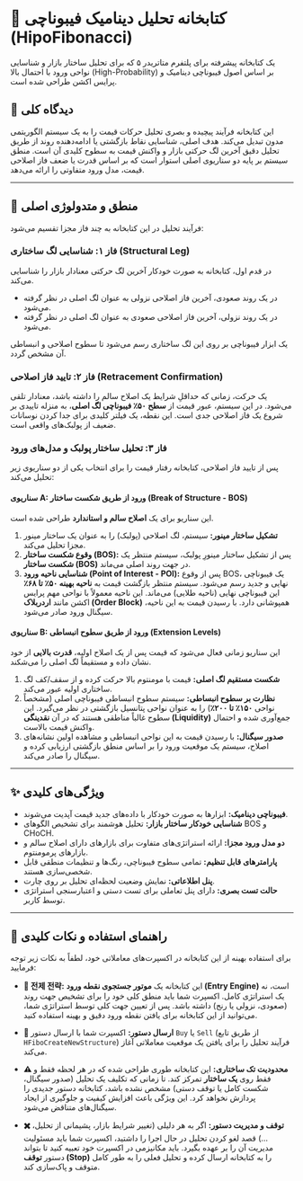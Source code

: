 # 🧭 کتابخانه تحلیل دینامیک فیبوناچی (HipoFibonacci)

یک کتابخانه پیشرفته برای پلتفرم متاتریدر ۵ که برای تحلیل ساختار بازار و شناسایی نواحی ورود با احتمال بالا (High-Probability) بر اساس اصول فیبوناچی دینامیک و پرایس اکشن طراحی شده است.

## 📝 دیدگاه کلی

این کتابخانه فرآیند پیچیده و بصری تحلیل حرکات قیمت را به یک سیستم الگوریتمی مدون تبدیل می‌کند. هدف اصلی، شناسایی نقاط بازگشتی یا ادامه‌دهنده روند از طریق تحلیل دقیق آخرین لگ حرکتی بازار و واکنش قیمت به سطوح کلیدی آن است. منطق سیستم بر پایه دو سناریوی اصلی استوار است که بر اساس قدرت یا ضعف فاز اصلاحی قیمت، مدل ورود متفاوتی را ارائه می‌دهد.

---

## 🔬 منطق و متدولوژی اصلی

فرآیند تحلیل در این کتابخانه به چند فاز مجزا تقسیم می‌شود:

### فاز ۱: شناسایی لگ ساختاری (Structural Leg)

در قدم اول، کتابخانه به صورت خودکار آخرین لگ حرکتی معنادار بازار را شناسایی می‌کند.
* در یک روند صعودی، آخرین فاز اصلاحی نزولی به عنوان لگ اصلی در نظر گرفته می‌شود.
* در یک روند نزولی، آخرین فاز اصلاحی صعودی به عنوان لگ اصلی در نظر گرفته می‌شود.

یک ابزار فیبوناچی بر روی این لگ ساختاری رسم می‌شود تا سطوح اصلاحی و انبساطی آن مشخص گردد.

### فاز ۲: تایید فاز اصلاحی (Retracement Confirmation)

یک حرکت، زمانی که حداقلِ شرایط یک اصلاح سالم را داشته باشد، معنادار تلقی می‌شود. در این سیستم، عبور قیمت از **سطح ۵۰٪ فیبوناچی لگ اصلی**، به منزله تاییدی بر شروع یک فاز اصلاحی جدی است. این نقطه، یک فیلتر کلیدی برای جدا کردن نوسانات ضعیف از پولبک‌های واقعی است.

### فاز ۳: تحلیل ساختار پولبک و مدل‌های ورود

پس از تایید فاز اصلاحی، کتابخانه رفتار قیمت را برای انتخاب یکی از دو سناریوی زیر تحلیل می‌کند:

#### سناریوی A: ورود از طریق شکست ساختار (Break of Structure - BOS)

این سناریو برای یک **اصلاح سالم و استاندارد** طراحی شده است.

1.  **تشکیل ساختار مینور:** سیستم، لگ اصلاحی (پولبک) را به عنوان یک ساختار مینور مجزا تحلیل می‌کند.
2.  **وقوع شکست ساختار (BOS):** پس از تشکیل ساختار مینورِ پولبک، سیستم منتظر یک **شکست ساختار (BOS)** در جهت روند اصلی می‌ماند.
3.  **شناسایی ناحیه ورود (Point of Interest - POI):** پس از وقوع BOS، یک فیبوناچی نهایی و جدید رسم می‌شود. سیستم منتظر بازگشت قیمت به **ناحیه بهینه ۵۰٪ تا ۶۸٪** این فیبوناچی نهایی (ناحیه طلایی) می‌ماند. این ناحیه معمولاً با نواحی مهم پرایس اکشن مانند **اردربلاک (Order Block)** همپوشانی دارد. با رسیدن قیمت به این ناحیه، سیگنال ورود صادر می‌شود.

#### سناریوی B: ورود از طریق سطوح انبساطی (Extension Levels)

این سناریو زمانی فعال می‌شود که قیمت پس از یک اصلاح اولیه، **قدرت بالایی** از خود نشان داده و مستقیماً لگ اصلی را می‌شکند.

1.  **شکست مستقیم لگ اصلی:** قیمت با مومنتوم بالا حرکت کرده و از سقف/کف لگ ساختاری اولیه عبور می‌کند.
2.  **نظارت بر سطوح انبساطی:** سیستم سطوح انبساطی فیبوناچی اصلی (مشخصاً نواحی **۱۵۰٪ تا ۲۰۰٪**) را به عنوان نواحی پتانسیل بازگشتی در نظر می‌گیرد. این سطوح غالباً مناطقی هستند که در آن **نقدینگی (Liquidity)** جمع‌آوری شده و احتمال واکنش قیمت بالاست.
3.  **صدور سیگنال:** با رسیدن قیمت به این نواحی انبساطی و مشاهده اولین نشانه‌های اصلاح، سیستم یک موقعیت ورود را بر اساس منطق بازگشتی ارزیابی کرده و سیگنال را صادر می‌کند.

---

## ✨ ویژگی‌های کلیدی

* **فیبوناچی دینامیک:** ابزارها به صورت خودکار با داده‌های جدید قیمت آپدیت می‌شوند.
* **شناسایی خودکار ساختار بازار:** تحلیل هوشمند برای تشخیص الگوهای BOS و CHoCH.
* **دو مدل ورود مجزا:** ارائه استراتژی‌های متفاوت برای بازارهای دارای اصلاح سالم و بازارهای پرمومنتوم.
* **پارامترهای قابل تنظیم:** تمامی سطوح فیبوناچی، رنگ‌ها و تنظیمات منطقی قابل شخصی‌سازی هستند.
* **پنل اطلاعاتی:** نمایش وضعیت لحظه‌ای تحلیل بر روی چارت.
* **حالت تست بصری:** دارای پنل تعاملی برای تست دستی و اعتبارسنجی استراتژی توسط کاربر.

---

## 🚀 راهنمای استفاده و نکات کلیدی

برای استفاده بهینه از این کتابخانه در اکسپرت‌های معاملاتی خود، لطفاً به نکات زیر توجه فرمایید:

* **🎯 전제 전략:** این کتابخانه یک **موتور جستجوی نقطه ورود (Entry Engine)** است، نه یک استراتژی کامل. اکسپرت شما باید منطق کلی خود را برای تشخیص جهت روند (صعودی، نزولی یا رنج) داشته باشد. پس از تعیین جهت کلی توسط استراتژی شما، می‌توانید از این کتابخانه برای یافتن نقطه ورود دقیق و بهینه استفاده کنید.

* **📩 ارسال دستور:** اکسپرت شما با ارسال دستور `Buy` یا `Sell` (از طریق تابع `HFiboCreateNewStructure`) فرآیند تحلیل را برای یافتن یک موقعیت معاملاتی آغاز می‌کند.

* **⚠️ محدودیت تک ساختاری:** این کتابخانه طوری طراحی شده که در هر لحظه فقط و فقط روی **یک ساختار** تمرکز کند. تا زمانی که تکلیف یک تحلیل (صدور سیگنال، شکست کامل یا توقف دستی) مشخص نشده باشد، کتابخانه دستور جدیدی را پردازش نخواهد کرد. این ویژگی باعث افزایش کیفیت و جلوگیری از ایجاد سیگنال‌های متناقض می‌شود.

* **✖️ توقف و مدیریت دستور:** اگر به هر دلیلی (تغییر شرایط بازار، پشیمانی از تحلیل، ...) قصد لغو کردن تحلیل در حال اجرا را داشتید، اکسپرت شما باید مسئولیت مدیریت آن را بر عهده بگیرد. باید مکانیزمی در اکسپرت خود تعبیه کنید تا بتواند دستور **توقف (Stop)** را به کتابخانه ارسال کرده و تحلیل فعلی را به طور کامل متوقف و پاک‌سازی کند.

